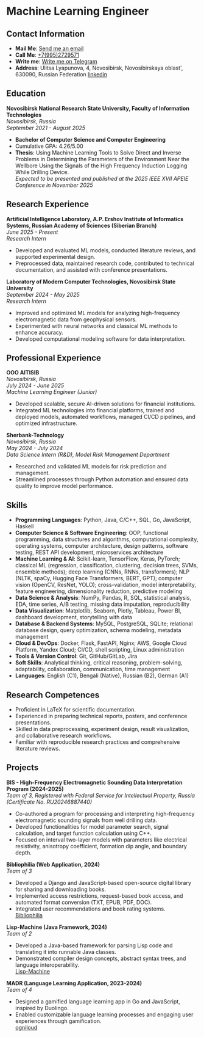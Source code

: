 # Machine Learning Engineer

## Contact Information
- **Mail Me**: [Send me an email](mailto:r.ben.masud@gmail.com)
- **Call Me**: [+7(995)2729571](tel:+79952729571)
- **Write me**: [Write me on Telegram](https://t.me/ovid_d)
- **Address**: Ulitsa Lyapunova, 4, Novosibirsk, Novosibirskaya oblast', 630090, Russian Federation
  [linkedin](https://www.linkedin.com/in/rofikul-masud-a984a3267/)


## Education
**Novosibirsk National Research State University, Faculty of Information Technologies**  
*Novosibirsk, Russia*  
*September 2021 - August 2025*  
- **Bachelor of Computer Science and Computer Engineering**  
- Cumulative GPA: 4.26/5.00  
- **Thesis**: Using Machine Learning Tools to Solve Direct and Inverse Problems in Determining the Parameters of the Environment Near the Wellbore Using the Signals of the High Frequency Induction Logging While Drilling Device.  
  *Expected to be presented and published at the 2025 IEEE XVII APEIE Conference in November 2025*

## Research Experience
**Artificial Intelligence Laboratory, A.P. Ershov Institute of Informatics Systems, Russian Academy of Sciences (Siberian Branch)**  
*June 2025 - Present*  
*Research Intern*  
- Developed and evaluated ML models, conducted literature reviews, and supported experimental design.  
- Preprocessed data, maintained research code, contributed to technical documentation, and assisted with conference presentations.

**Laboratory of Modern Computer Technologies, Novosibirsk State University**  
*September 2024 - May 2025*  
*Research Intern*  
- Improved and optimized ML models for analyzing high-frequency electromagnetic data from geophysical sensors.  
- Experimented with neural networks and classical ML methods to enhance accuracy.  
- Developed computational modeling software for data interpretation.

## Professional Experience
**OOO AITISIB**  
*Novosibirsk, Russia*  
*July 2024 - June 2025*  
*Machine Learning Engineer (Junior)*  
- Developed scalable, secure AI-driven solutions for financial institutions.  
- Integrated ML technologies into financial platforms, trained and deployed models, automated workflows, managed CI/CD pipelines, and optimized infrastructure.

**Sherbank-Technology**  
*Novosibirsk, Russia*  
*May 2024 - July 2024*  
*Data Science Intern (R&D), Model Risk Management Department*  
- Researched and validated ML models for risk prediction and management.  
- Streamlined processes through Python automation and ensured data quality to improve model performance.

## Skills
- **Programming Languages**: Python, Java, C/C++, SQL, Go, JavaScript, Haskell  
- **Computer Science & Software Engineering**: OOP, functional programming, data structures and algorithms, computational complexity, operating systems, computer architecture, design patterns, software testing, REST API development, microservices architecture  
- **Machine Learning & AI**: Scikit-learn, TensorFlow, Keras, PyTorch; classical ML (regression, classification, clustering, decision trees, SVMs, ensemble methods); deep learning (CNNs, RNNs, transformers); NLP (NLTK, spaCy, Hugging Face Transformers, BERT, GPT); computer vision (OpenCV, ResNet, YOLO); cross-validation, model interpretability, feature engineering, dimensionality reduction, predictive modeling  
- **Data Science & Analysis**: NumPy, Pandas, R, SQL, statistical analysis, EDA, time series, A/B testing, missing data imputation, reproducibility  
- **Data Visualization**: Matplotlib, Seaborn, Plotly, Tableau, Power BI, dashboard development, storytelling with data  
- **Database & Backend Systems**: MySQL, PostgreSQL, SQLite; relational database design, query optimization, schema modeling, metadata management  
- **Cloud & DevOps**: Docker, Flask, FastAPI, Nginx; AWS, Google Cloud Platform, Yandex Cloud; CI/CD, shell scripting, Linux administration  
- **Tools & Version Control**: Git, GitHub/GitLab, Jira  
- **Soft Skills**: Analytical thinking, critical reasoning, problem-solving, adaptability, collaboration, communication, time management  
- **Languages**: English (C1), Bengali (Native), Russian (B2), German (A1)  

## Research Competences
- Proficient in LaTeX for scientific documentation.  
- Experienced in preparing technical reports, posters, and conference presentations.  
- Skilled in data preprocessing, experiment design, result visualization, and collaborative research workflows.  
- Familiar with reproducible research practices and comprehensive literature reviews.

## Projects
**BIS - High-Frequency Electromagnetic Sounding Data Interpretation Program (2024-2025)**  
*Team of 3, Registered with Federal Service for Intellectual Property, Russia (Certificate No. RU20246887440)*  
- Co-authored a program for processing and interpreting high-frequency electromagnetic sounding signals from well drilling data.  
- Developed functionalities for model parameter search, signal calculation, and target function calculation using C++.  
- Focused on interval two-layer models with parameters like electrical resistivity, anisotropy coefficient, formation dip angle, and boundary depth.

**Bibliophilia (Web Application, 2024)**  
*Team of 3*  
- Developed a Django and JavaScript-based open-source digital library for sharing and downloading books.  
- Implemented access restrictions, request-based book access, and automated format conversion (TXT, EPUB, PDF, DOC).  
- Integrated user recommendations and book rating systems.<br>
  [Bibliophilia](https://github.com/Bibliophilia/bibliophilia.git)

**Lisp-Machine (Java Framework, 2024)**  
*Team of 2*  
- Developed a Java-based framework for parsing Lisp code and translating it into runnable Java classes.  
- Demonstrated compiler design concepts, abstract syntax trees, and language interoperability.<br>
  [Lisp-Machine](https://github.com/benmasud/Lisp-Machine.git)


**MADR (Language Learning Application, 2023-2024)**  
*Team of 4*  
- Designed a gamified language learning app in Go and JavaScript, inspired by Duolingo.  
- Enabled customizable language learning processes and engaging user experiences through gamification.<br>
  [ogniloud](https://github.com/ogniloud)
